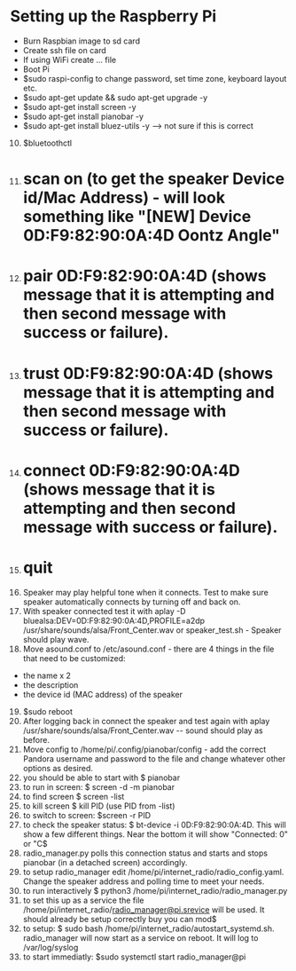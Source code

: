 Setting up the Raspberry Pi
===========================

- Burn Raspbian image to sd card
- Create ssh file on card
- If using WiFi create ... file
- Boot Pi
- $sudo raspi-config to change password, set time zone, keyboard layout etc.
- $sudo apt-get update && sudo apt-get upgrade -y
- $sudo apt-get install screen -y
- $sudo apt-get install pianobar -y
-  $sudo apt-get install bluez-utils -y --> not sure if this is correct
10) $bluetoothctl
11) # scan on (to get the speaker Device id/Mac Address) - will look something like "[NEW] Device 0D:F9:82:90:0A:4D Oontz Angle"
12) # pair 0D:F9:82:90:0A:4D (shows message that it is attempting and then second message with success or failure).
13) # trust 0D:F9:82:90:0A:4D (shows message that it is attempting and then second message with success or failure).
14) # connect 0D:F9:82:90:0A:4D (shows message that it is attempting and then second message with success or failure).
15) # quit
16) Speaker may play helpful tone when it connects. Test to make sure speaker automatically connects by turning off and back on.
17) With speaker connected test it with aplay -D bluealsa:DEV=0D:F9:82:90:0A:4D,PROFILE=a2dp /usr/share/sounds/alsa/Front_Center.wav or speaker_test.sh - Speaker should play wave.
18) Move asound.conf to /etc/asound.conf - there are 4 things in the file that need to be customized: 
- the name x 2
- the description
- the device id (MAC address) of the speaker
19) $sudo reboot
20) After logging back in connect the speaker and test again with aplay /usr/share/sounds/alsa/Front_Center.wav -- sound should play as before.
21) Move config  to /home/pi/.config/pianobar/config - add the correct Pandora username and password to the file and change whatever other options as desired.
22) you should be able to start with $ pianobar
23) to run in screen: $ screen -d -m pianobar
24) to find screen $ screen -list
25) to kill screen $ kill PID (use PID from -list)
26) to switch to screen: $screen -r PID 
27) to check the speaker status: $ bt-device -i 0D:F9:82:90:0A:4D.  This will show a few different things.  Near the bottom it will show "Connected: 0" or "C$
28) radio_manager.py polls this connection status and starts and stops pianobar (in a detached screen) accordingly.
29) to setup radio_manager edit /home/pi/internet_radio/radio_config.yaml.  Change the speaker address and polling time to meet your needs.
30) to run interactively $ python3 /home/pi/internet_radio/radio_manager.py
31) to set this up as a service the file /home/pi/internet_radio/radio_manager@pi.srevice will be used.  It should already be setup correctly buy you can mod$
32) to setup: $ sudo bash /home/pi/internet_radio/autostart_systemd.sh. radio_manager will now start as a service on reboot.  It will log to /var/log/syslog
33) to start immediatly: $sudo systemctl start radio_manager@pi


